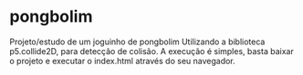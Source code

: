 # pongbolim
Projeto/estudo de um joguinho de pongbolim
Utilizando a biblioteca p5.collide2D, para detecção de colisão.
A execução é simples, basta baixar o projeto e executar o index.html através do seu navegador.
